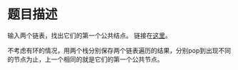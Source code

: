 # 题目描述
输入两个链表，找出它们的第一个公共结点。 链接在[这里]()。

不考虑有环的情况，用两个栈分别保存两个链表遍历的结果，分别pop到出现不同的节点为止，上一个相同的就是它们的第一个公共节点。
```

```